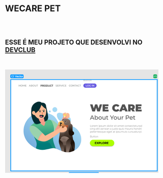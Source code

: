 <h1> WECARE PET</h1>
<BR>
<BR>
<H2>ESSE É MEU PROJETO QUE DESENVOLVI NO <a href="https://aulas.devclub.com.br/m/lessons/git-github-devclub-full-stack">DEVCLUB</a></H2>
<br>
<br>
<img src="https://github.com/Otacilio07/projeto-readme/blob/master/asset/wecare--print.png?raw=true">
